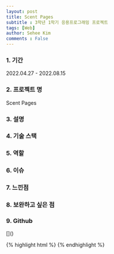 ```yaml
---
layout: post
title: Scent Pages
subtitle : 3학년 1학기 응용프로그래밍 프로젝트
tags: [Web]
author: Sehee Kim
comments : False
--- 
```


<h3> 1. 기간</h3>
2022.04.27 - 2022.08.15

<h3> 2. 프로젝트 명</h3>
Scent Pages

<h3> 3. 설명</h3>

<h3> 4. 기술 스택</h3>

<h3> 5. 역할</h3>

<h3> 6. 이슈</h3>

<h3> 7. 느낀점</h3>

<h3> 8. 보완하고 싶은 점</h3>

<h3> 9. Github</h3>
[]()

{% highlight html %}
{% endhighlight %}